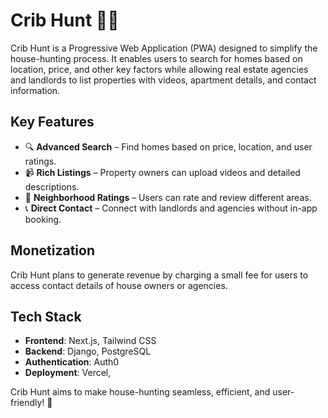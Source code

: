# Crib Hunt 🏡🔎

Crib Hunt is a Progressive Web Application (PWA) designed to simplify the house-hunting process. It enables users to search for homes based on location, price, and other key factors while allowing real estate agencies and landlords to list properties with videos, apartment details, and contact information.

## Key Features
- 🔍 **Advanced Search** – Find homes based on price, location, and user ratings.
- 📹 **Rich Listings** – Property owners can upload videos and detailed descriptions.
- 📌 **Neighborhood Ratings** – Users can rate and review different areas.
- 📞 **Direct Contact** – Connect with landlords and agencies without in-app booking.

## Monetization
Crib Hunt plans to generate revenue by charging a small fee for users to access contact details of house owners or agencies.

## Tech Stack
- **Frontend**: Next.js, Tailwind CSS
- **Backend**: Django, PostgreSQL
- **Authentication**: Auth0
- **Deployment**: Vercel,

Crib Hunt aims to make house-hunting seamless, efficient, and user-friendly! 🚀
